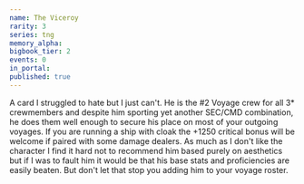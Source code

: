 ```yaml
---
name: The Viceroy
rarity: 3
series: tng
memory_alpha:
bigbook_tier: 2
events: 0
in_portal:
published: true
---
```


A card I struggled to hate but I just can't. He is the #2 Voyage crew for all 3* crewmembers and despite him sporting yet another SEC/CMD combination, he does them well enough to secure his place on most of your outgoing voyages. If you are running a ship with cloak the +1250 critical bonus will be welcome if paired with some damage dealers. As much as I don't like the character I find it hard not to recommend him based purely on aesthetics but if I was to fault him it would be that his base stats and proficiencies are easily beaten. But don't let that stop you adding him to your voyage roster.
